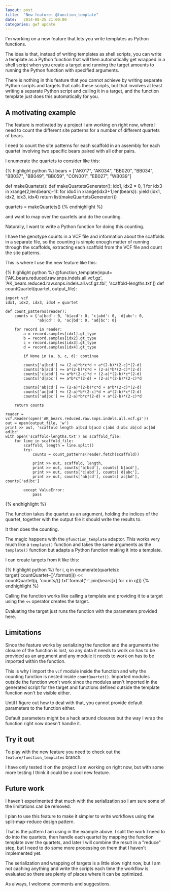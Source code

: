 ```yaml
---
layout: post
title:  "New feature: @function_template"
date:   2014-08-25 21:00:00
categories: gwf update
---
```


I'm working on a new feature that lets you write templates as Python functions.

The idea is that, instead of writing templates as shell scripts, you can write a template as a Python function that will then automatically get wrapped in a shell script when you create a target and running the target amounts to running the Python function with specified arguments.

There is nothing in this feature that you cannot achieve by writing separate Python scripts and targets that calls these scripts, but that involves at least writing a separate Python script and calling it in a target, and the function template just does this automatically for you.

A motivating example
--------------------

The feature is motivated by a project I am working on right now, where I need to count the different site patterns for a number of different quartets of bears.

I need to count the site patterns for each scaffold in an assembly for each quartet involving two specific bears paired with all other pairs.

I enumerate the quartets to consider like this:

{% highlight python %}
bears =  ["AK017", "AK034", "BB020", "BB034", "BB037", "BB049",
          "BB059", "CON001", "EB027", "WB039"]

def makeQuartets():
    def makeQuartetsGenerator():
        idx1, idx2 = 0, 1
        for idx3 in xrange(2,len(bears)-1):
            for idx4 in xrange(idx3+1,len(bears)):
                yield (idx1, idx2, idx3, idx4)
    return list(makeQuartetsGenerator())

quartets = makeQuartets()
{% endhighlight %}

and want to map over the quartets and do the counting.

Naturally, I want to write a Python function for doing this counting.

I have the genotype counts in a VCF file and information about the scaffolds in a separate file, so the counting is simple enough matter of running through the scaffolds, extracting each scaffold from the VCF file and count the site patterns.

This is where I use the new feature like this:

{% highlight python %}
@function_template(input=['AK_bears.reduced.raw.snps.indels.all.vcf.gz',
                          'AK_bears.reduced.raw.snps.indels.all.vcf.gz.tbi',
                          'scaffold-lengths.txt'])
def countQuartet(quartet, output_file):

    import vcf
    idx1, idx2, idx3, idx4 = quartet

    def count_patterns(reader):
        counts = {'a|bcd': 0, 'b|acd': 0, 'c|abd': 0, 'd|abc': 0, 
                  'ab|cd': 0, 'ac|bd': 0, 'ad|bc': 0}

        for record in reader:
            a = record.samples[idx1].gt_type
            b = record.samples[idx2].gt_type
            c = record.samples[idx3].gt_type
            d = record.samples[idx4].gt_type

            if None in (a, b, c, d): continue

            counts['a|bcd'] += (2-a)*b*c*d + a*(2-b)*(2-c)*(2-d)
            counts['b|acd'] += a*(2-b)*c*d + (2-a)*b*(2-c)*(2-d)
            counts['c|abd'] += a*b*(2-c)*d + (2-a)*(2-b)*c*(2-d)
            counts['d|abc'] += a*b*c*(2-d) + (2-a)*(2-b)*(2-c)*d

            counts['ab|cd'] += (2-a)*(2-b)*c*d + a*b*(2-c)*(2-d)
            counts['ac|bd'] += (2-a)*b*(2-c)*d + a*(2-b)*c*(2-d)
            counts['ad|bc'] += (2-a)*b*c*(2-d) + a*(2-b)*(2-c)*d

        return counts

    reader = vcf.Reader(open('AK_bears.reduced.raw.snps.indels.all.vcf.gz'))
    out = open(output_file, 'w')
    print >> out, 'scaffold length a|bcd b|acd c|abd d|abc ab|cd ac|bd ad|bc'
    with open('scaffold-lengths.txt') as scaffold_file:
        for line in scaffold_file:
            scaffold, length = line.split()
            try:
                counts = count_patterns(reader.fetch(scaffold))

                print >> out, scaffold, length,
                print >> out, counts['a|bcd'], counts['b|acd'], 
                print >> out, counts['c|abd'], counts['d|abc'],
                print >> out, counts['ab|cd'], counts['ac|bd'], counts['ad|bc']

            except ValueError:
                pass
{% endhighlight %}

The function takes the quartet as an argument, holding the indices of the quartet, together with the output file it should write the results to.

It then does the counting.

The magic happens with the `@function_template` adaptor. This works very much like a `template()` function and takes the same arguments as the `template()` function but adapts a Python function making it into a template.

I can create targets from it like this:

{% highlight python %}
for i, q in enumerate(quartets):
    target('countQuartet-{}'.format(i)) << \
        countQuartet(q, 'counts/{}.txt'.format('-'.join(bears[x] for x in q)))
{% endhighlight %}

Calling the function works like calling a template and providing it to a target using the `<<` operator creates the target.

Evaluating the target just runs the function with the parameters provided here.


Limitations
-----------

Since the feature works by serializing the function and the arguments the closure of the function is lost, so any data it needs to work on has to be provided as an argument and any module it needs to work on has to be imported within the function.

This is why I import the `vcf` module inside the function and why the counting function is nested inside `countQuartet()`. Imported modules outside the function won't work since the modules aren't imported in the generated script for the target and functions defined outside the template function won't be visible either.

Until I figure out how to deal with that, you cannot provide default parameters to the function either.

Default parameters might be a hack around closures but the way I wrap the function right now doesn't handle it.


Try it out
----------

To play with the new feature you need to check out the `feature/function_templates` branch.

I have only tested it on the project I am working on right now, but with some more testing I think it could be a cool new feature.


Future work
-----------

I haven't experimented that much with the serialization so I am sure some of the limitations can be removed.

I plan to use this feature to make it simpler to write workflows using the split-map-reduce design pattern.

That is the pattern I am using in the example above. I split the work I need to do into the quartets, then handle each quartet by mapping the function template over the quartets, and later I will combine the result in a "reduce" step, but I need to do some more processing on them that I haven't implemented yet.

The serialization and wrapping of targets is a little slow right now, but I am not caching anything and write the scripts each time the workflow is evaluated so there are plenty of places where it can be optimized.

As always, I welcome comments and suggestions.

